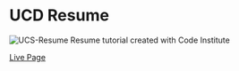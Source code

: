 # UCD Resume
![UCS-Resume]()
Resume tutorial created with Code Institute 

[Live Page](https://ofemiashiru.github.io/UCD-resume/)
